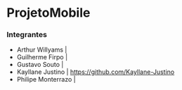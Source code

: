 # ProjetoMobile

### Integrantes 
- Arthur Willyams |
- Guilherme Firpo |
- Gustavo Souto |
- Kayllane Justino | https://github.com/Kayllane-Justino
- Philipe Monterrazo |
